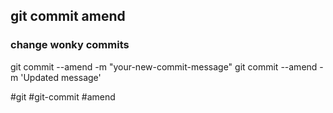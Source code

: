 ## git commit amend

### change wonky commits

git commit --amend -m "your-new-commit-message"
git commit --amend -m 'Updated message'


#git #git-commit
#amend
